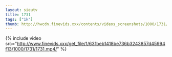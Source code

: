 ```yaml
--- 
layout: sieutv
title: 1731
tags: ["1k"]
thumb: http://hwcdn.finevids.xxx/contents/videos_screenshots/1000/1731/preview.mp4.jpg
---
```

{% include video src="http://www.finevids.xxx/get_file/1/631beb1418be736b3243857d45994f13/1000/1731/1731.mp4/" %} 
